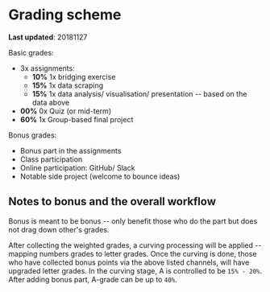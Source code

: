 # Grading scheme

**Last updated**: 20181127

Basic grades:

- 3x assignments:
  - **10%** 1x bridging exercise
  - **15%** 1x data scraping
  - **15%** 1x data analysis/ visualisation/ presentation -- based on the data above
- **00%** 0x Quiz (or mid-term)
- **60%** 1x Group-based final project

Bonus grades:

- Bonus part in the assignments
- Class participation
- Online participation: GitHub/ Slack
- Notable side project (welcome to bounce ideas)

## Notes to bonus and the overall workflow

Bonus is meant to be bonus -- only benefit those who do the part but does not drag down other's grades.

After collecting the weighted grades, a curving processing will be applied -- mapping numbers grades to letter grades. Once the curving is done, those who have collected bonus points via the above listed channels, will have upgraded letter grades. In the curving stage, A is controlled to be `15% - 20%`. After adding bonus part, A-grade can be up to `40%`.